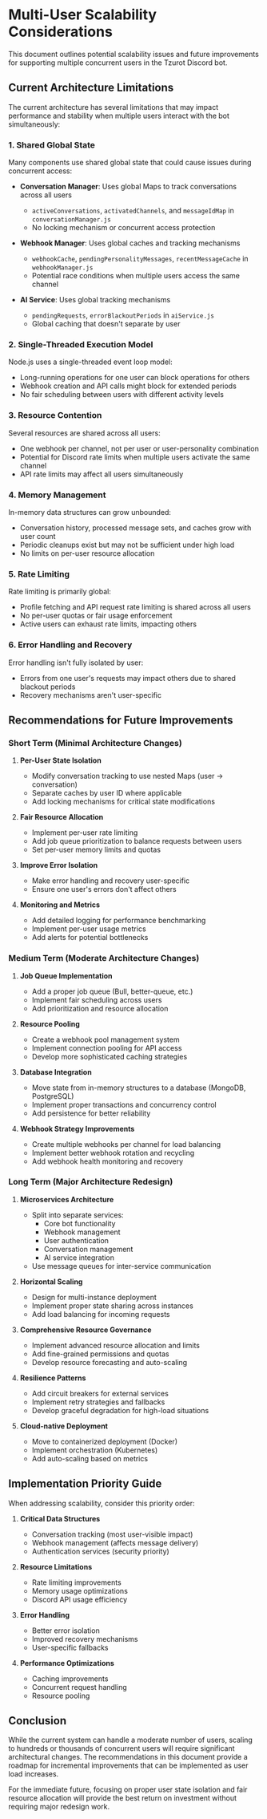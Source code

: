 # Multi-User Scalability Considerations

This document outlines potential scalability issues and future improvements for supporting multiple concurrent users in the Tzurot Discord bot.

## Current Architecture Limitations

The current architecture has several limitations that may impact performance and stability when multiple users interact with the bot simultaneously:

### 1. Shared Global State

Many components use shared global state that could cause issues during concurrent access:

- **Conversation Manager**: Uses global Maps to track conversations across all users
  - `activeConversations`, `activatedChannels`, and `messageIdMap` in `conversationManager.js`
  - No locking mechanism or concurrent access protection

- **Webhook Manager**: Uses global caches and tracking mechanisms
  - `webhookCache`, `pendingPersonalityMessages`, `recentMessageCache` in `webhookManager.js`
  - Potential race conditions when multiple users access the same channel

- **AI Service**: Uses global tracking mechanisms
  - `pendingRequests`, `errorBlackoutPeriods` in `aiService.js`
  - Global caching that doesn't separate by user

### 2. Single-Threaded Execution Model

Node.js uses a single-threaded event loop model:

- Long-running operations for one user can block operations for others
- Webhook creation and API calls might block for extended periods
- No fair scheduling between users with different activity levels

### 3. Resource Contention

Several resources are shared across all users:

- One webhook per channel, not per user or user-personality combination
- Potential for Discord rate limits when multiple users activate the same channel
- API rate limits may affect all users simultaneously

### 4. Memory Management

In-memory data structures can grow unbounded:

- Conversation history, processed message sets, and caches grow with user count
- Periodic cleanups exist but may not be sufficient under high load
- No limits on per-user resource allocation

### 5. Rate Limiting

Rate limiting is primarily global:

- Profile fetching and API request rate limiting is shared across all users
- No per-user quotas or fair usage enforcement
- Active users can exhaust rate limits, impacting others

### 6. Error Handling and Recovery

Error handling isn't fully isolated by user:

- Errors from one user's requests may impact others due to shared blackout periods
- Recovery mechanisms aren't user-specific

## Recommendations for Future Improvements

### Short Term (Minimal Architecture Changes)

1. **Per-User State Isolation**
   - Modify conversation tracking to use nested Maps (user → conversation)
   - Separate caches by user ID where applicable
   - Add locking mechanisms for critical state modifications

2. **Fair Resource Allocation**
   - Implement per-user rate limiting
   - Add job queue prioritization to balance requests between users
   - Set per-user memory limits and quotas

3. **Improve Error Isolation**
   - Make error handling and recovery user-specific
   - Ensure one user's errors don't affect others

4. **Monitoring and Metrics**
   - Add detailed logging for performance benchmarking
   - Implement per-user usage metrics
   - Add alerts for potential bottlenecks

### Medium Term (Moderate Architecture Changes)

1. **Job Queue Implementation**
   - Add a proper job queue (Bull, better-queue, etc.)
   - Implement fair scheduling across users
   - Add prioritization and resource allocation

2. **Resource Pooling**
   - Create a webhook pool management system
   - Implement connection pooling for API access
   - Develop more sophisticated caching strategies

3. **Database Integration**
   - Move state from in-memory structures to a database (MongoDB, PostgreSQL)
   - Implement proper transactions and concurrency control
   - Add persistence for better reliability

4. **Webhook Strategy Improvements**
   - Create multiple webhooks per channel for load balancing
   - Implement better webhook rotation and recycling
   - Add webhook health monitoring and recovery

### Long Term (Major Architecture Redesign)

1. **Microservices Architecture**
   - Split into separate services:
     - Core bot functionality
     - Webhook management
     - User authentication
     - Conversation management
     - AI service integration
   - Use message queues for inter-service communication

2. **Horizontal Scaling**
   - Design for multi-instance deployment
   - Implement proper state sharing across instances
   - Add load balancing for incoming requests

3. **Comprehensive Resource Governance**
   - Implement advanced resource allocation and limits
   - Add fine-grained permissions and quotas
   - Develop resource forecasting and auto-scaling

4. **Resilience Patterns**
   - Add circuit breakers for external services
   - Implement retry strategies and fallbacks
   - Develop graceful degradation for high-load situations

5. **Cloud-native Deployment**
   - Move to containerized deployment (Docker)
   - Implement orchestration (Kubernetes)
   - Add auto-scaling based on metrics

## Implementation Priority Guide

When addressing scalability, consider this priority order:

1. **Critical Data Structures**
   - Conversation tracking (most user-visible impact)
   - Webhook management (affects message delivery)
   - Authentication services (security priority)

2. **Resource Limitations**
   - Rate limiting improvements
   - Memory usage optimizations
   - Discord API usage efficiency

3. **Error Handling**
   - Better error isolation
   - Improved recovery mechanisms
   - User-specific fallbacks

4. **Performance Optimizations**
   - Caching improvements
   - Concurrent request handling
   - Resource pooling

## Conclusion

While the current system can handle a moderate number of users, scaling to hundreds or thousands of concurrent users will require significant architectural changes. The recommendations in this document provide a roadmap for incremental improvements that can be implemented as user load increases.

For the immediate future, focusing on proper user state isolation and fair resource allocation will provide the best return on investment without requiring major redesign work.